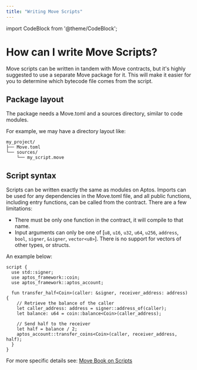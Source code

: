 ```yaml
---
title: "Writing Move Scripts"
---
```


import CodeBlock from '@theme/CodeBlock';

# How can I write Move Scripts?

Move scripts can be written in tandem with Move contracts, but it's highly
suggested to use a separate Move package for it. This will make it easier for
you to determine which bytecode file comes from the script.

## Package layout

The package needs a Move.toml and a sources directory, similar to code modules.

For example, we may have a directory layout like:

```
my_project/
├── Move.toml
└── sources/
    └── my_script.move

```

## Script syntax

Scripts can be written exactly the same as modules on Aptos. Imports can be used
for any dependencies in the Move.toml file, and all public functions, including
entry functions, can be called from the contract. There are a few limitations:

- There must be only one function in the contract, it will compile to that name.
- Input arguments can only be one of
  [`u8`, `u16`, `u32`, `u64`, `u256`, `address`, `bool`, `signer`, `&signer`, `vector<u8>`].
  There is no support for vectors of other types, or structs.

An example below:

```move
script {
  use std::signer;
  use aptos_framework::coin;
  use aptos_framework::aptos_account;

  fun transfer_half<Coin>(caller: &signer, receiver_address: address) {
    // Retrieve the balance of the caller
    let caller_address: address = signer::address_of(caller);
    let balance: u64 = coin::balance<Coin>(caller_address);

    // Send half to the receiver
    let half = balance / 2;
    aptos_account::transfer_coins<Coin>(caller, receiver_address, half);
  }
}
```

For more specific details see:
[Move Book on Scripts](/move/book/modules-and-scripts.md)
